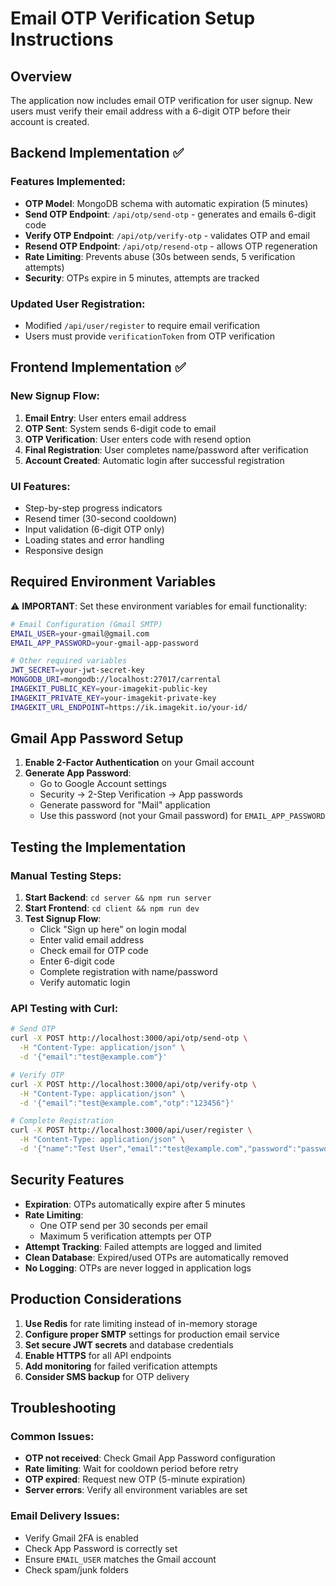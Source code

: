 # Email OTP Verification Setup Instructions

## Overview
The application now includes email OTP verification for user signup. New users must verify their email address with a 6-digit OTP before their account is created.

## Backend Implementation ✅

### Features Implemented:
- **OTP Model**: MongoDB schema with automatic expiration (5 minutes)
- **Send OTP Endpoint**: `/api/otp/send-otp` - generates and emails 6-digit code
- **Verify OTP Endpoint**: `/api/otp/verify-otp` - validates OTP and email
- **Resend OTP Endpoint**: `/api/otp/resend-otp` - allows OTP regeneration
- **Rate Limiting**: Prevents abuse (30s between sends, 5 verification attempts)
- **Security**: OTPs expire in 5 minutes, attempts are tracked

### Updated User Registration:
- Modified `/api/user/register` to require email verification
- Users must provide `verificationToken` from OTP verification

## Frontend Implementation ✅

### New Signup Flow:
1. **Email Entry**: User enters email address
2. **OTP Sent**: System sends 6-digit code to email
3. **OTP Verification**: User enters code with resend option
4. **Final Registration**: User completes name/password after verification
5. **Account Created**: Automatic login after successful registration

### UI Features:
- Step-by-step progress indicators
- Resend timer (30-second cooldown)
- Input validation (6-digit OTP only)
- Loading states and error handling
- Responsive design

## Required Environment Variables

⚠️ **IMPORTANT**: Set these environment variables for email functionality:

```bash
# Email Configuration (Gmail SMTP)
EMAIL_USER=your-gmail@gmail.com
EMAIL_APP_PASSWORD=your-gmail-app-password

# Other required variables
JWT_SECRET=your-jwt-secret-key
MONGODB_URI=mongodb://localhost:27017/carrental
IMAGEKIT_PUBLIC_KEY=your-imagekit-public-key
IMAGEKIT_PRIVATE_KEY=your-imagekit-private-key
IMAGEKIT_URL_ENDPOINT=https://ik.imagekit.io/your-id/
```

## Gmail App Password Setup

1. **Enable 2-Factor Authentication** on your Gmail account
2. **Generate App Password**:
   - Go to Google Account settings
   - Security → 2-Step Verification → App passwords
   - Generate password for "Mail" application
   - Use this password (not your Gmail password) for `EMAIL_APP_PASSWORD`

## Testing the Implementation

### Manual Testing Steps:
1. **Start Backend**: `cd server && npm run server`
2. **Start Frontend**: `cd client && npm run dev`
3. **Test Signup Flow**:
   - Click "Sign up here" on login modal
   - Enter valid email address
   - Check email for OTP code
   - Enter 6-digit code
   - Complete registration with name/password
   - Verify automatic login

### API Testing with Curl:
```bash
# Send OTP
curl -X POST http://localhost:3000/api/otp/send-otp \
  -H "Content-Type: application/json" \
  -d '{"email":"test@example.com"}'

# Verify OTP
curl -X POST http://localhost:3000/api/otp/verify-otp \
  -H "Content-Type: application/json" \
  -d '{"email":"test@example.com","otp":"123456"}'

# Complete Registration
curl -X POST http://localhost:3000/api/user/register \
  -H "Content-Type: application/json" \
  -d '{"name":"Test User","email":"test@example.com","password":"password123","verificationToken":"token-from-verify"}'
```

## Security Features

- **Expiration**: OTPs automatically expire after 5 minutes
- **Rate Limiting**: 
  - One OTP send per 30 seconds per email
  - Maximum 5 verification attempts per OTP
- **Attempt Tracking**: Failed attempts are logged and limited
- **Clean Database**: Expired/used OTPs are automatically removed
- **No Logging**: OTPs are never logged in application logs

## Production Considerations

1. **Use Redis** for rate limiting instead of in-memory storage
2. **Configure proper SMTP** settings for production email service
3. **Set secure JWT secrets** and database credentials
4. **Enable HTTPS** for all API endpoints
5. **Add monitoring** for failed verification attempts
6. **Consider SMS backup** for OTP delivery

## Troubleshooting

### Common Issues:
- **OTP not received**: Check Gmail App Password configuration
- **Rate limiting**: Wait for cooldown period before retry
- **OTP expired**: Request new OTP (5-minute expiration)
- **Server errors**: Verify all environment variables are set

### Email Delivery Issues:
- Verify Gmail 2FA is enabled
- Check App Password is correctly set
- Ensure `EMAIL_USER` matches the Gmail account
- Check spam/junk folders
